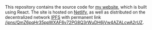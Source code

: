 This repository contains the source code for [my website](https://yliu.io), which is built using React. The site is hosted on [Netlify](https://www.netlify.com/
), as well as distributed on the decentralized network [IPFS](http://ipfs.io) with permanent link [/ipns/QmZ6pqHr35ppWXAF6v72PG8Q3rWuDH6jVw4AZALcwA2rUZ](https://ipfs.io/ipns/QmZ6pqHr35ppWXAF6v72PG8Q3rWuDH6jVw4AZALcwA2rUZ/).
